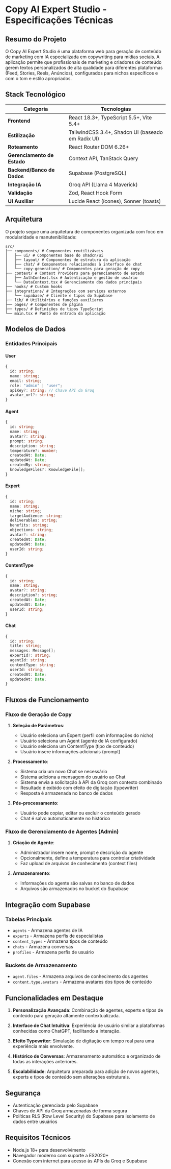 # Copy AI Expert Studio - Especificações Técnicas

## Resumo do Projeto

O Copy AI Expert Studio é uma plataforma web para geração de conteúdo de marketing com IA especializada em copywriting para mídias sociais. A aplicação permite que profissionais de marketing e criadores de conteúdo gerem textos personalizados de alta qualidade para diferentes plataformas (Feed, Stories, Reels, Anúncios), configurados para nichos específicos e com o tom e estilo apropriados.

## Stack Tecnológico

| Categoria | Tecnologias |
|-----------|-------------|
| **Frontend** | React 18.3+, TypeScript 5.5+, Vite 5.4+ |
| **Estilização** | TailwindCSS 3.4+, Shadcn UI (baseado em Radix UI) |
| **Roteamento** | React Router DOM 6.26+ |
| **Gerenciamento de Estado** | Context API, TanStack Query |
| **Backend/Banco de Dados** | Supabase (PostgreSQL) |
| **Integração IA** | Groq API (Llama 4 Maverick) |
| **Validação** | Zod, React Hook Form |
| **UI Auxiliar** | Lucide React (ícones), Sonner (toasts) |

## Arquitetura

O projeto segue uma arquitetura de componentes organizada com foco em modularidade e manutenibilidade:

```
src/
├── components/ # Componentes reutilizáveis
│   ├── ui/ # Componentes base do shadcn/ui
│   ├── layout/ # Componentes de estrutura da aplicação
│   ├── chat/ # Componentes relacionados à interface de chat
│   └── copy-generation/ # Componentes para geração de copy
├── context/ # Context Providers para gerenciamento de estado
│   ├── AuthContext.tsx # Autenticação e gestão de usuário
│   └── DataContext.tsx # Gerenciamento dos dados principais
├── hooks/ # Custom hooks
├── integrations/ # Integrações com serviços externos
│   └── supabase/ # Cliente e tipos do Supabase
├── lib/ # Utilitários e funções auxiliares
├── pages/ # Componentes de página
├── types/ # Definições de tipos TypeScript
└── main.tsx # Ponto de entrada da aplicação
```

## Modelos de Dados

### Entidades Principais

#### User
```typescript
{
  id: string;
  name: string;
  email: string;
  role: "admin" | "user";
  apiKey?: string; // Chave API da Groq
  avatar_url?: string;
}
```

#### Agent
```typescript
{
  id: string;
  name: string;
  avatar?: string;
  prompt: string;
  description: string;
  temperature?: number;
  createdAt: Date;
  updatedAt: Date;
  createdBy: string;
  knowledgeFiles?: KnowledgeFile[];
}
```

#### Expert
```typescript
{
  id: string;
  name: string;
  niche: string;
  targetAudience: string;
  deliverables: string;
  benefits: string;
  objections: string;
  avatar?: string;
  createdAt: Date;
  updatedAt: Date;
  userId: string;
}
```

#### ContentType
```typescript
{
  id: string;
  name: string;
  avatar?: string;
  description?: string;
  createdAt: Date;
  updatedAt: Date;
  userId: string;
}
```

#### Chat
```typescript
{
  id: string;
  title: string;
  messages: Message[];
  expertId?: string;
  agentId: string;
  contentType: string;
  userId: string;
  createdAt: Date;
  updatedAt: Date;
}
```

## Fluxos de Funcionamento

### Fluxo de Geração de Copy

1. **Seleção de Parâmetros**:
   - Usuário seleciona um Expert (perfil com informações do nicho)
   - Usuário seleciona um Agent (agente de IA configurado)
   - Usuário seleciona um ContentType (tipo de conteúdo)
   - Usuário insere informações adicionais (prompt)

2. **Processamento**:
   - Sistema cria um novo Chat se necessário
   - Sistema adiciona a mensagem do usuário ao Chat
   - Sistema envia a solicitação à API da Groq com contexto combinado
   - Resultado é exibido com efeito de digitação (typewriter)
   - Resposta é armazenada no banco de dados

3. **Pós-processamento**:
   - Usuário pode copiar, editar ou excluir o conteúdo gerado
   - Chat é salvo automaticamente no histórico

### Fluxo de Gerenciamento de Agentes (Admin)

1. **Criação de Agente**:
   - Administrador insere nome, prompt e descrição do agente
   - Opcionalmente, define a temperatura para controlar criatividade
   - Faz upload de arquivos de conhecimento (context files)

2. **Armazenamento**:
   - Informações do agente são salvas no banco de dados
   - Arquivos são armazenados no bucket do Supabase

## Integração com Supabase

### Tabelas Principais
- `agents` - Armazena agentes de IA
- `experts` - Armazena perfis de especialistas
- `content_types` - Armazena tipos de conteúdo
- `chats` - Armazena conversas
- `profiles` - Armazena perfis de usuário

### Buckets de Armazenamento
- `agent.files` - Armazena arquivos de conhecimento dos agentes
- `content.type.avatars` - Armazena avatares dos tipos de conteúdo

## Funcionalidades em Destaque

1. **Personalização Avançada**: Combinação de agentes, experts e tipos de conteúdo para geração altamente contextualizada.

2. **Interface de Chat Intuitiva**: Experiência de usuário similar a plataformas conhecidas como ChatGPT, facilitando a interação.

3. **Efeito Typewriter**: Simulação de digitação em tempo real para uma experiência mais envolvente.

4. **Histórico de Conversas**: Armazenamento automático e organizado de todas as interações anteriores.

5. **Escalabilidade**: Arquitetura preparada para adição de novos agentes, experts e tipos de conteúdo sem alterações estruturais.

## Segurança

- Autenticação gerenciada pelo Supabase
- Chaves de API da Groq armazenadas de forma segura
- Políticas RLS (Row Level Security) do Supabase para isolamento de dados entre usuários

## Requisitos Técnicos

- Node.js 18+ para desenvolvimento
- Navegador moderno com suporte a ES2020+
- Conexão com internet para acesso às APIs da Groq e Supabase 